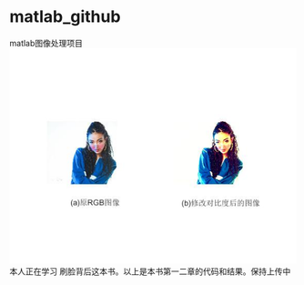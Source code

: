 # matlab_github
matlab图像处理项目
 ![image](https://github.com/Zhangjing520/matlab_github/blob/master/day2_01.jpg)
本人正在学习 刷脸背后这本书。以上是本书第一二章的代码和结果。保持上传中
